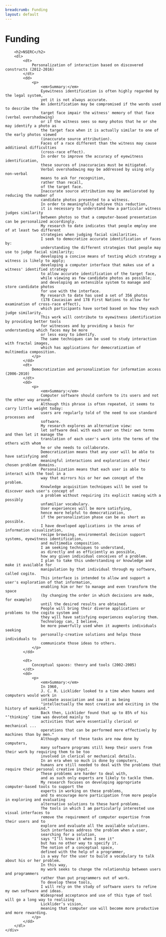 ```yaml
---
breadcrumb: Funding
layout: default
---
```

# Funding
		<h2>NSERC</h2>
		<dl>
			<dt>
				Personalization of interaction based on discovered constructs (2012-2016)
			</dt>
			<dd>
				<p>
					<em>Summary:</em>
					Eyewitness identification is often highly regarded by the legal system, 
					yet it is not always accurate. 
					An identification may be compromised if the words used to describe the 
					target face impair the witness' memory of that face (verbal overshadowing) 
					or if the witness sees so many photos that he or she may identify a photo as
					the target face when it is actually similar to one of the early photos viewed 
					(inaccurate source attribution).
					Faces of a race different than the witness may cause additional difficulties 
					(cross-race effect).
					In order to improve the accuracy of eyewitness identification, 
					these sources of inaccuracies must be mitigated.
					Verbal overshadowing may be addressed by using only non-verbal 
					means to ask for recognition, 
					rather than recall, 
					of the target face. 
					Inaccurate source attribution may be ameliorated by reducing the number of 
					candidate photos presented to a witness. 
					In order to meaningfully achieve this reduction, 
					it is necessary to understand how a particular witness judges similarity 
					between photos so that a computer-based presentation can be personalized accordingly. 
					My research to date indicates that people employ one of at least two different
					strategies when judging facial similarities. 
					I seek to democratize accurate identification of faces by:
					understanding the different strategies that people may use to judge facial similarity; 	
					developing a concise means of testing which strategy a witness is likely to apply; 
					developing a computer interface that makes use of a witness' identified strategy 
					to allow accurate identification of the target face, 
					while viewing as few candidate photos as possible; 
					and developing an extensible system to manage and store candidate photos 
					for use with the interface. 
					My research to date has used a set of 356 photos 
					(178 Caucasian and 178 First Nations to allow for examination of cross-race effect), 
					which participants have sorted based on how they each judge similarity. 
					This work will contribute to eyewitness identification by providing better tools 
					for witnesses and by providing a basis for understanding which faces may be more 
					or less easy to identify. 
					The same techniques can be used to study interaction with fractal images, 
					which has applications for democratization of multimedia composition.
				</p>
			</dd>
			<dt>
				Democratization and personalization for information access (2006-2010)
			</dt>
			<dd>
				<p>
					<em>Summary:</em>
					Computer software should conform to its users and not the other way around. 
					Although this phrase is often repeated, it seems to carry little weight today: 
					users are regularly told of the need to use standard processes and
					software. 
					My research explores an alternative view: 
					let software deal with each user on their own terms and then let it manage the 
					translation of each user's work into the terms of the others with whom 
					he or she needs to collaborate. 
					Democratization means that any user will be able to have satisfying and 
					meaningful interactions and explorations of their chosen problem domains. 
					Personalization means that each user is able to interact with the tool in a 
					way that mirrors his or her own concept of the problem. 
					Knowledge acquisition techniques will be used to discover each user's concept of 
					a problem without requiring its explicit naming with a possibly
					unfamiliar vocabulary. 
					User experiences will be more satisfying, 
					hence more helpful to democratization, 
					if the personalization phase can be as short as possible. 
					I have developed applications in the areas of information visualization, 
					recipe browsing, environmental decision support systems, eyewitness identification, 
					and multimedia composition. 
					I am seeking techniques to understand, 
					as directly and as efficiently as possible, 
					how any given individual conceives of a problem. 
					I plan to take this understanding or knowledge and make it available for 
					manipulation by that individual through my software, called cogito. 
					This interface is intended to allow and support a user's exploration of that information, 
					enabling him or her to manage and even transform the space 
					(by changing the order in which decisions are made, for example) 
					until the desired results are obtained. 
					People will bring their diverse applications or problems to the cogito system and 
					they will have satisfying experiences exploring them. 
					Technology can, I believe, 
					be more powerfully used when it augments individuals seeking 
					personally-creative solutions and helps those individuals to 
					communicate those ideas to others.
				</p>
			</dd>
			
			<dt>
				Conceptual spaces: theory and tools (2002-2005)
			</dt>
			<dd>
				<p>
					<em>Summary:</em>
					In 1960, 
					J. C. R. Licklider looked to a time when humans and computers would work in 
					intimate association and saw it as being 
					"intellectually the most creative and exciting in the history of mankind." 
					Back then, Licklider found that up to 85% of his "’thinking’ time was devoted mainly to 
					activities that were essentially clerical or mechanical ... 
					operations that can be performed more effectively by machines than by men." 
					Although many of these tasks are now done by computers, 
					many software programs still keep their users from their work by requiring them to be too 
					involved in clerical or mechanical details. 
					In an era when so much is done by computers, 
					humans are still needed to deal with the problems that require their personal creative input.
					These problems are harder to deal with, 
					and as such only experts are likely to tackle them. 
					My research focuses on developing appropriate computer-based tools to support the 
					experts in working on these problems, 
					and to encourage more participation from more people in exploring and evaluating 
					alternative solutions to these hard problems. 
					The tools in which I am particularly interested use visual interfaces to 
					remove the requirement of computer expertise from their users and to 
					explore and evaluate all the available solutions. 
					Such interfaces address the problem when a user, 
					searching for a solution, 
					says "I’ll know it when I see it" 
					but has no other way to specify it. 
					The notion of a conceptual space, 
					defined with the help of a programmer, 
					is a way for the user to build a vocabulary to talk about his or her problem. 
					In this way, 
					my work seeks to change the relationship between users and programmers 
					rather than put programmers out of work. 
					To develop these tools, 
					I will rely on the study of software users to refine my own software and ideas. 
					Widespread acceptance and use of this type of tool will go a long way to realizing 
					Licklider’s vision, 
					meaning that computer use will become more productive and more rewarding.
				</p>
			</dd>
		</dl>
	</div>
